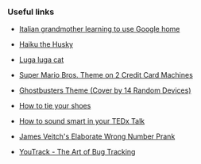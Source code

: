 ### Useful links
* [Italian grandmother learning to use Google home](https://youtu.be/e2R0NSKtVA0)

* [Haiku the Husky](https://www.tiktok.com/@haikuthehusky/video/6998169193606581510?_d=secCgYIASAHKAESPgo8aWyFihJFnBy2LcF4F6wQzYn3MxfoxJUFWn5kRitvqaToL9PlnTjIAamAvKhr5EEtFOygs7XM0XjFAtkmGgA%3D&checksum=085e190079d172d6294bf73dfdf5da86763527095d4a31bac824791e554ade1d&language=en&preview_pb=0&sec_user_id=MS4wLjABAAAA2WxJZuuQIsoFPTQ3Y8FDUjQUXk5L0Df33p-4L64fPQAwdB2AuJo6Qv4DH1LVQrNb&share_app_id=1233&share_item_id=6998169193606581510&share_link_id=BFD90997-B2C2-4389-9BE8-947BC9BAE53F&source=h5_m&timestamp=1630843931&tt_from=copy&u_code=d3dl20g62f2c41&user_id=6631476719746351110&utm_campaign=client_share&utm_medium=ios&utm_source=copy&_r=1)

* [Luga luga cat](https://www.tiktok.com/@cloud9pethotel/video/6993643918827080962?_d=secCgYIASAHKAESMgowvLGURxsQ%2B69gtkNBlBCEOlJg%2Fi%2F0QjsFydTyTLWoW2cL%2BXeClDIi7jr3e%2FxWrUJAGgA%3D&checksum=912b8b56ed745d5e53ffdfdbecc6496e55dc9e907c0b61ebaf77815e33ff0816&language=en&preview_pb=0&sec_user_id=MS4wLjABAAAA2WxJZuuQIsoFPTQ3Y8FDUjQUXk5L0Df33p-4L64fPQAwdB2AuJo6Qv4DH1LVQrNb&share_app_id=1233&share_item_id=6993643918827080962&share_link_id=512292B5-D034-4565-9D37-6EC91136D68C&source=h5_m&timestamp=1628586464&tt_from=copy&u_code=d3dl20g62f2c41&user_id=6631476719746351110&utm_campaign=client_share&utm_medium=ios&utm_source=copy&_r=1)

* [Super Mario Bros. Theme on 2 Credit Card Machines](https://youtu.be/2NCviYMdV1I)

* [Ghostbusters Theme (Cover by 14 Random Devices)](https://youtu.be/W7eI1-rMkQI)

* [How to tie your shoes](https://www.ted.com/talks/terry_moore_how_to_tie_your_shoes?language=en)

* [How to sound smart in your TEDx Talk](https://www.youtube.com/watch?v=8S0FDjFBj8o&ab_channel=TEDxTalks)

* [James Veitch's Elaborate Wrong Number Prank](https://www.youtube.com/watch?v=cmmiLv8oJCI&ab_channel=Efraim)

* [YouTrack - The Art of Bug Tracking](https://www.youtube.com/watch?v=4CCiGZyEIGM&ab_channel=JetBrainsTV)
